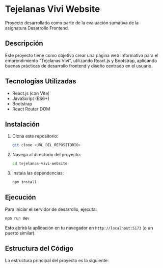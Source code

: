 # Tejelanas Vivi Website

Proyecto desarrollado como parte de la evaluación sumativa de la asignatura Desarrollo Frontend.

## Descripción

Este proyecto tiene como objetivo crear una página web informativa para el emprendimiento "Tejelanas Vivi", utilizando React.js y Bootstrap, aplicando buenas prácticas de desarrollo frontend y diseño centrado en el usuario.

## Tecnologías Utilizadas

- React.js (con Vite)
- JavaScript (ES6+)
- Bootstrap
- React Router DOM

## Instalación

1. Clona este repositorio:
   ```bash
   git clone <URL_DEL_REPOSITORIO>
   ```
2. Navega al directorio del proyecto:
   ```bash
   cd tejelanas-vivi-website
   ```
3. Instala las dependencias:
   ```bash
   npm install
   ```

## Ejecución

Para iniciar el servidor de desarrollo, ejecuta:

```bash
npm run dev
```

Esto abrirá la aplicación en tu navegador en `http://localhost:5173` (o un puerto similar).

## Estructura del Código

La estructura principal del proyecto es la siguiente:
